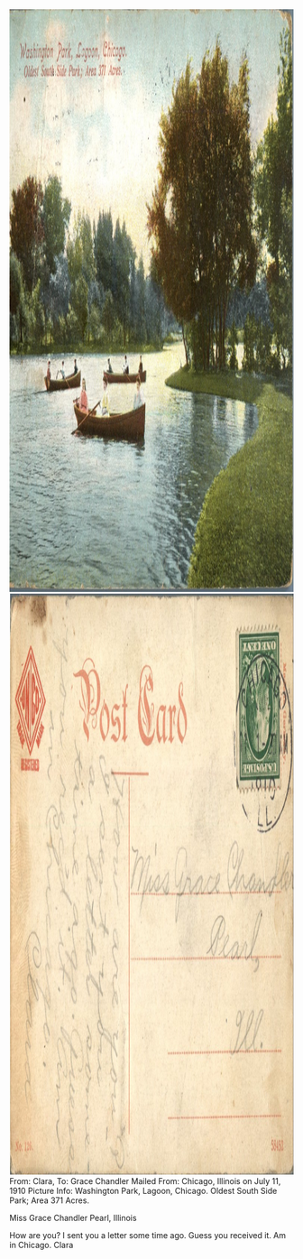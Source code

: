 <html><body><a href="/wp-content/uploads/2014/06/postcard-2014-20140602_18055549_0442.jpg"><img class="alignnone size-full wp-image-1051" src="/wp-content/uploads/2014/06/postcard-2014-20140602_18055549_0442.jpg" alt="postcard-2014-20140602_18055549_0442" width="1492" height="1033"></a> <a href="/wp-content/uploads/2014/06/postcard-2014-20140602_18060422_0443.jpg"><img class="alignnone size-full wp-image-1052" src="/wp-content/uploads/2014/06/postcard-2014-20140602_18060422_0443.jpg" alt="postcard-2014-20140602_18060422_0443" width="1527" height="1030"></a>From: Clara, To: Grace Chandler
Mailed From: Chicago, Illinois on July 11, 1910
Picture Info: Washington Park, Lagoon, Chicago. Oldest South Side Park; Area 371 Acres.

Miss Grace Chandler
Pearl, Illinois

How are you? I sent you a letter some time ago. Guess you received it. Am in Chicago.
Clara</body></html>